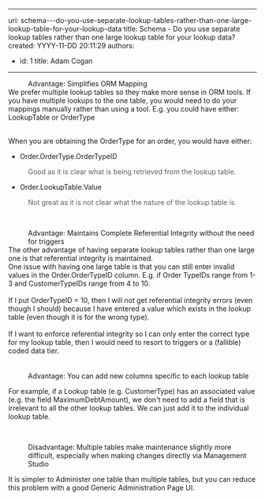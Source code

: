 

---
uri: schema---do-you-use-separate-lookup-tables-rather-than-one-large-lookup-table-for-your-lookup-data
title: Schema - Do you use separate lookup tables rather than one large lookup table for your lookup data?
created: YYYY-11-DD 20:11:29
authors:
  - id: 1
    title: Adam Cogan
---




<span class='intro'> <p class="ssw15-rteElement-P"><b></b></p><dd class="ssw15-rteElement-FigureGood">Advantage&#58;&#160;Simplifies ORM Mapping</dd>We prefer multiple lookup tables so they make more sense in ORM tools. If you have multiple lookups to the one table, you would need to do your mappings manually rather than using a tool. E.g. you could have either&#58; LookupTable or OrderType​<br>​<br> </span>

<p>When you are obtaining the OrderType for an order, you would have either&#58;<br></p><ul><li>​Order.OrderType.OrderTypeID&#160;<br></li></ul><p></p><blockquote style="margin&#58;0px 0px 0px 40px;border&#58;none;padding&#58;0px;"><p>Good as it is clear what is being retrieved from the lookup table.</p></blockquote><p></p><ul><li>Order.LookupTable.Value&#160;<br></li></ul><p></p><blockquote style="margin&#58;0px 0px 0px 40px;border&#58;none;padding&#58;0px;"><p>Not great as it is not clear what the nature of the lookup table is.</p><p>​<br></p></blockquote><dd class="ssw15-rteElement-FigureGood">Advantage&#58;&#160;Maintains Complete Referential Integrity without the need for triggers<br></dd>​The other advantage of having separate lookup tables rather than one large one is that referential integrity is maintained.<br>One issue with having one large table is that you can still enter invalid values in the Order.OrderTypeID column. E.g. if Order TypeIDs range from 1-3 and CustomerTypeIDs range from 4 to 10.<div><br>If I put OrderTypeID = 10, then I will not get referential integrity errors (even though I should) because I have entered a value which exists in the lookup table (even though it is for the wrong type).</div><div><br>If I want to enforce referential integrity so I can only enter the correct type for my lookup table, then I would need to resort to triggers or a (fallible) coded data tier.</div><div><br>​<div><dd class="ssw15-rteElement-FigureGood">​​Advantage&#58;&#160;You can add new columns specific to each lookup table<br></dd><p class="ssw15-rteElement-P">​​​For example, if a Lookup table (e.g. CustomerType) has an associated value (e.g. the field MaximumDebtAmount), we don't need to add a field that is irrelevant to all the other lookup tables. We can just add it to the individual lookup table.​<br></p><p class="ssw15-rteElement-P"><br></p><dd class="ssw15-rteElement-FigureBad">​​Disadvantage&#58; Multiple tables make maintenance slightly more difficult, especially when making changes directly via Management Studio<br></dd><p class="ssw15-rteElement-P">​It is simpler to Administer one table than multiple tables, but you can reduce this problem with a good Generic Administration Page UI.<br>​<br><br></p>​<br><blockquote style="margin&#58;0px 0px 0px 40px;border&#58;none;padding&#58;0px;"><p><br></p></blockquote><p>​<br><br></p></div></div>


